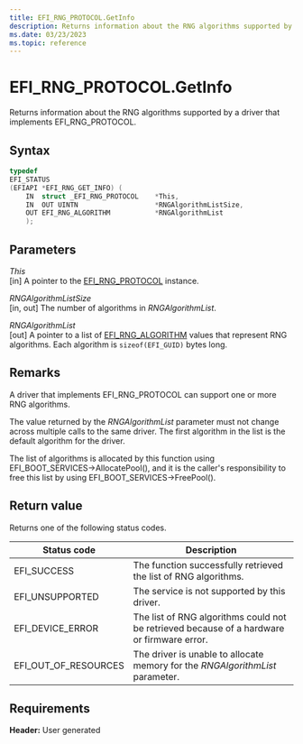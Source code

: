 ```yaml
---
title: EFI_RNG_PROTOCOL.GetInfo
description: Returns information about the RNG algorithms supported by a driver that implements EFI_RNG_PROTOCOL.
ms.date: 03/23/2023
ms.topic: reference
---
```


# EFI_RNG_PROTOCOL.GetInfo

Returns information about the RNG algorithms supported by a driver that implements EFI_RNG_PROTOCOL.

## Syntax

```cpp
typedef
EFI_STATUS
(EFIAPI *EFI_RNG_GET_INFO) (
    IN  struct _EFI_RNG_PROTOCOL    *This,
    IN  OUT UINTN                   *RNGAlgorithmListSize,
    OUT EFI_RNG_ALGORITHM           *RNGAlgorithmList
    );
```

## Parameters

*This*  
[in] A pointer to the [EFI_RNG_PROTOCOL](efi-rng-protocol.md) instance.

*RNGAlgorithmListSize*  
[in, out] The number of algorithms in *RNGAlgorithmList*.

*RNGAlgorithmList*  
[out] A pointer to a list of [EFI_RNG_ALGORITHM](efi-display-power-state.md) values that represent RNG algorithms. Each algorithm is `sizeof(EFI_GUID)` bytes long.

## Remarks

A driver that implements EFI_RNG_PROTOCOL can support one or more RNG algorithms.

The value returned by the *RNGAlgorithmList* parameter must not change across multiple calls to the same driver. The first algorithm in the list is the default algorithm for the driver.

The list of algorithms is allocated by this function using EFI_BOOT_SERVICES-&gt;AllocatePool(), and it is the caller's responsibility to free this list by using EFI_BOOT_SERVICES-&gt;FreePool().

## Return value

Returns one of the following status codes.

| Status code | Description |
|--|--|
| EFI_SUCCESS | The function successfully retrieved the list of RNG algorithms. |
| EFI_UNSUPPORTED | The service is not supported by this driver. |
| EFI_DEVICE_ERROR | The list of RNG algorithms could not be retrieved because of a hardware or firmware error. |
| EFI_OUT_OF_RESOURCES | The driver is unable to allocate memory for the *RNGAlgorithmList* parameter. |

## Requirements

**Header:** User generated
